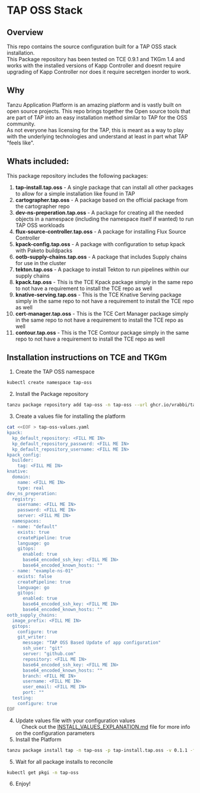 # TAP OSS Stack

## Overview
This repo contains the source configuration built for a TAP OSS stack installation.  
This Package repository has been tested on TCE 0.9.1 and TKGm 1.4 and works with the installed versions of Kapp Controller and doesnt require upgrading of Kapp Controller nor does it require secretgen inorder to work.  
## Why
Tanzu Application Platform is an amazing platform and is vastly built on open source projects. This repo brings together the Open source tools that are part of TAP into an easy installation method similar to TAP for the OSS community.  
As not everyone has licensing for the TAP, this is meant as a way to play with the underlying technologies and understand at least in part what TAP "feels like".  
  
## Whats included:
This package repository includes the following packages:  
1. **tap-install.tap.oss** - A single package that can install all other packages to allow for a simple installation like found in TAP  
2. **cartographer.tap.oss** - A package based on the official package from the cartographer repo  
3. **dev-ns-preperation.tap.oss** - A package for creating all the needed objects in a namespace (including the namespace itself if wanted) to run TAP OSS workloads  
4. **flux-source-controller.tap.oss** - A package for installing Flux Source Controller  
5. **kpack-config.tap.oss** - A package with configuration to setup kpack with Paketo buildpacks  
6. **ootb-supply-chains.tap.oss** - A package that includes Supply chains for use in the cluster  
7. **tekton.tap.oss** - A package to install Tekton to run pipelines within our supply chains  
8. **kpack.tap.oss** - This is the TCE Kpack package simply in the same repo to not have a requirement to install the TCE repo as well  
9. **knative-serving.tap.oss** - This is the TCE Knative Serving package simply in the same repo to not have a requirement to install the TCE repo as well  
10. **cert-manager.tap.oss** - This is the TCE Cert Manager package simply in the same repo to not have a requirement to install the TCE repo as well  
11. **contour.tap.oss** - This is the TCE Contour package simply in the same repo to not have a requirement to install the TCE repo as well  
  
## Installation instructions on TCE and TKGm
1. Create the TAP OSS namespace  
```bash
kubectl create namespace tap-oss
```  
2. Install the Package repository  
```bash
tanzu package repository add tap-oss -n tap-oss --url ghcr.io/vrabbi/tap-oss-repo:0.1.0
```  
3. Create a values file for installing the platform
```bash
cat <<EOF > tap-oss-values.yaml
kpack:
  kp_default_repository: <FILL ME IN>
  kp_default_repository_password: <FILL ME IN>
  kp_default_repository_username: <FILL ME IN>
kpack_config:
  builder:
    tag: <FILL ME IN>
knative:
  domain:
    name: <FILL ME IN>
    type: real
dev_ns_preperation:
  registry:
    username: <FILL ME IN>
    password: <FILL ME IN>
    server: <FILL ME IN>
  namespaces:
  - name: "default"
    exists: true
    createPipeline: true
    language: go
    gitops:
      enabled: true
      base64_encoded_ssh_key: <FILL ME IN>
      base64_encoded_known_hosts: ""
  - name: "example-ns-01"
    exists: false
    createPipeline: true
    language: go
    gitops:
      enabled: true
      base64_encoded_ssh_key: <FILL ME IN>
      base64_encoded_known_hosts: ""
ootb_supply_chains:
  image_prefix: <FILL ME IN>
  gitops:
    configure: true
    git_writer:
      message: "TAP OSS Based Update of app configuration"
      ssh_user: "git"
      server: "github.com"
      repository: <FILL ME IN>
      base64_encoded_ssh_key: <FILL ME IN>
      base64_encoded_known_hosts: ""
      branch: <FILL ME IN>
      username: <FILL ME IN>
      user_email: <FILL ME IN>
      port: ""
  testing:
    configure: true
EOF
```  
4. Update values file with your configuration values  
&nbsp;&nbsp;&nbsp;&nbsp;Check out the [INSTALL_VALUES_EXPLANATION.md](INSTALL_VALUES_EXPLANATION.md) file for more info on the configuration parameters
5. Install the Platform  
```bash
tanzu package install tap -n tap-oss -p tap-install.tap.oss -v 0.1.1 -f tap-oss-values.yaml
```  
5. Wait for all package installs to reconcile
```bash
kubectl get pkgi -n tap-oss
```  
6. Enjoy!
